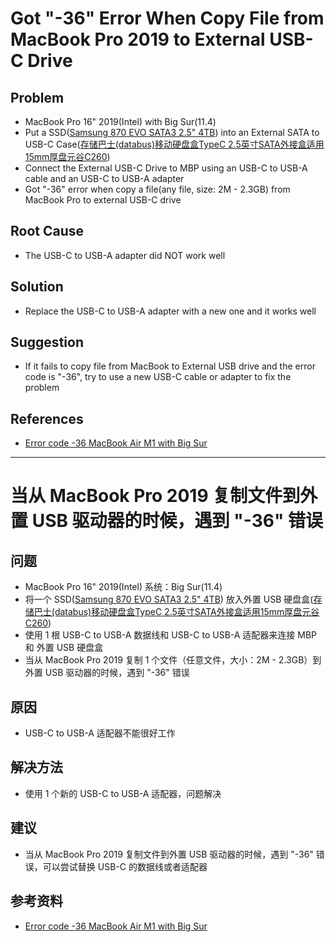 # Got "-36" Error When Copy File from MacBook Pro 2019 to External USB-C Drive

## Problem
* MacBook Pro 16" 2019(Intel) with Big Sur(11.4)
* Put a SSD([Samsung 870 EVO SATA3 2.5" 4TB](https://item.jd.com/100017863908.html)) into an External SATA to USB-C Case([存储巴士(databus)移动硬盘盒TypeC 2.5英寸SATA外接盒适用15mm厚盘元谷C260](https://item.jd.com/20165304292.html))
* Connect the External USB-C Drive to MBP using an USB-C to USB-A cable and an USB-C to USB-A adapter
* Got "-36" error when copy a file(any file, size: 2M - 2.3GB) from MacBook Pro to external USB-C drive

## Root Cause
* The USB-C to USB-A adapter did NOT work well

## Solution
* Replace the USB-C to USB-A adapter with a new one and it works well

## Suggestion
* If it fails to copy file from MacBook to External USB drive and the error code is "-36", try to use a new USB-C cable or adapter to fix the problem

## References
* [Error code -36 MacBook Air M1 with Big Sur](https://discussions.apple.com/thread/252723334)

--------------

# 当从 MacBook Pro 2019 复制文件到外置 USB 驱动器的时候，遇到 "-36" 错误

## 问题
* MacBook Pro 16" 2019(Intel) 系统：Big Sur(11.4)
* 将一个 SSD([Samsung 870 EVO SATA3 2.5" 4TB](https://item.jd.com/100017863908.html)) 放入外置 USB 硬盘盒([存储巴士(databus)移动硬盘盒TypeC 2.5英寸SATA外接盒适用15mm厚盘元谷C260](https://item.jd.com/20165304292.html))
* 使用 1 根 USB-C to USB-A 数据线和 USB-C to USB-A 适配器来连接 MBP 和 外置 USB 硬盘盒
* 当从 MacBook Pro 2019 复制 1 个文件（任意文件，大小：2M - 2.3GB）到外置 USB 驱动器的时候，遇到 "-36" 错误

## 原因
* USB-C to USB-A 适配器不能很好工作

## 解决方法
* 使用 1 个新的 USB-C to USB-A 适配器，问题解决

## 建议
* 当从 MacBook Pro 2019 复制文件到外置 USB 驱动器的时候，遇到 "-36" 错误，可以尝试替换 USB-C 的数据线或者适配器

## 参考资料
* [Error code -36 MacBook Air M1 with Big Sur](https://discussions.apple.com/thread/252723334)
